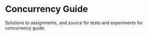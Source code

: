 # Concurrency Guide

Solutions to assignments, and source for tests and experiments for concurrency guide.
